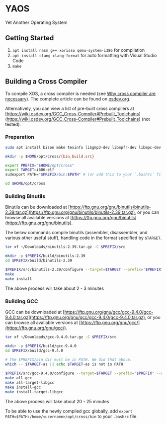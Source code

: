 # YAOS

Yet Another Operating System

## Getting Started

1. `apt install nasm g++ xorisso qemu-system-i386` for compilation
2. `apt install clang clang-format` for auto formatting with Visual Studio Code
3. `make`

## Building a Cross Compiler

To compile XOS, a cross compiler is needed (see [Why cross compiler are necessary](https://wiki.osdev.org/GCC_Cross-Compiler#Why_cross-compilers_are_necessary)). The complete article can be found on [osdev.org](https://wiki.osdev.org/GCC_Cross-Compiler).

Alternatively, you can view a list of pre-built cross compilers at [https://wiki.osdev.org/GCC_Cross-Compiler#Prebuilt_Toolchains](https://wiki.osdev.org/GCC_Cross-Compiler#Prebuilt_Toolchains) (not tested).

### Preparation

```bash
sudo apt install bison make texinfo libgmp3-dev libmpfr-dev libmpc-dev 

mkdir -p $HOME/opt/cross/{bin,build,src}

export PREFIX="$HOME/opt/cross"
export TARGET=i686-elf
sudexport PATH="$PREFIX/bin:$PATH" # (or add this to your `.bashrc` file)

cd $HOME/opt/cross
```

### Building Binutils

Binutils can be downloaded at [https://ftp.gnu.org/gnu/binutils/binutils-2.39.tar.gz](https://ftp.gnu.org/gnu/binutils/binutils-2.39.tar.gz), or you can browse all available versions at [https://ftp.gnu.org/gnu/binutils](https://ftp.gnu.org/gnu/binutils).

The below commands compile binutils (assembler, disassembler, and various other useful stuff), handling code in the format specified by `$TARGET`.

```bash
tar xf ~/Downloads/binutils-2.39.tar.gz -C $PREFIX/src

mkdir -p $PREFIX/build/binutils-2.39
cd $PREFIX/build/binutils-2.39

$PREFIX/src/binutils-2.39/configure --target=$TARGET --prefix="$PREFIX" --with-sysroot --disable-nls --disable-werror
make
make install
```

The above process will take about 2 - 3 minutes

### Building GCC

GCC can be downloaded at [https://ftp.gnu.org/gnu/gcc/gcc-9.4.0/gcc-9.4.0.tar.gz](https://ftp.gnu.org/gnu/gcc/gcc-9.4.0/gcc-9.4.0.tar.gz), or you can browse all available versions at [https://ftp.gnu.org/gnu/gcc/](https://ftp.gnu.org/gnu/gcc/).

```bash
tar xf ~/Downloads/gcc-9.4.0.tar.gz -C $PREFIX/src

mkdir -p $PREFIX/build/gcc-9.4.0
cd $PREFIX/build/gcc-9.4.0
 
# The $PREFIX/bin dir must be in PATH. We did that above.
which -- $TARGET-as || echo $TARGET-as is not in PATH

$PREFIX/src/gcc-9.4.0/configure --target=$TARGET --prefix="$PREFIX" --disable-nls --enable-languages=c,c++ --without-headers
make all-gcc
make all-target-libgcc
make install-gcc
make install-target-libgcc
```

The above process will take about 20 - 25 minutes

To be able to use the newly compiled gcc globally, add `export PATH=$PATH:/home/<username>/opt/cross/bin` to your `.bashrc` file.
